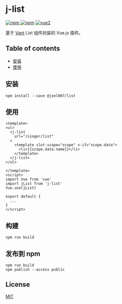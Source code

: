 # j-list
[![npm](https://img.shields.io/npm/v/@joel007/list.svg) ![npm](https://img.shields.io/npm/dm/@joel007/list.svg)](https://www.npmjs.com/package/@joel007/list)
[![vue2](https://img.shields.io/badge/vue-2.x-brightgreen.svg)](https://vuejs.org/)

基于 [Vant](https://youzan.github.io/vant/) List 组件封装的 Vue.js 插件。

## Table of contents

- [安装](#安装)
- [使用](#使用)

## 安装

```
npm install --save @joel007/list
```

## 使用

```
<template>
<ul>
  <j-list 
    url="/singer/list"
  >
    <template slot-scope="scope" v-if="scope.data">
      <li>{{scope.data.name}}</li>
    </template>
  </j-list>
</ul>

</template>
<script>
import Vue from 'vue'
import jList from 'j-list'
Vue.use(jList)

export default {
  ...
}
</script>
```

## 构建
```
npm run build
```

## 发布到 npm

```
npm run build
npm publish --access public
```


## License
[MIT](http://opensource.org/licenses/MIT)
